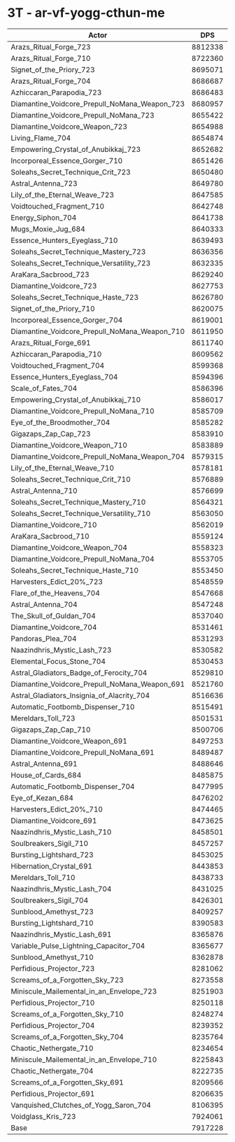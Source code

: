 # 3T - ar-vf-yogg-cthun-me
| Actor | DPS | Increase |
|---|:---:|:---:|
|Arazs_Ritual_Forge_723|8812338|11.31%|
|Arazs_Ritual_Forge_710|8722360|10.17%|
|Signet_of_the_Priory_723|8695071|9.82%|
|Arazs_Ritual_Forge_704|8686687|9.72%|
|Azhiccaran_Parapodia_723|8686483|9.72%|
|Diamantine_Voidcore_Prepull_NoMana_Weapon_723|8680957|9.65%|
|Diamantine_Voidcore_Prepull_NoMana_723|8655422|9.32%|
|Diamantine_Voidcore_Weapon_723|8654988|9.32%|
|Living_Flame_704|8654874|9.32%|
|Empowering_Crystal_of_Anubikkaj_723|8652682|9.29%|
|Incorporeal_Essence_Gorger_710|8651426|9.27%|
|Soleahs_Secret_Technique_Crit_723|8650480|9.26%|
|Astral_Antenna_723|8649780|9.25%|
|Lily_of_the_Eternal_Weave_723|8647585|9.22%|
|Voidtouched_Fragment_710|8642748|9.16%|
|Energy_Siphon_704|8641738|9.15%|
|Mugs_Moxie_Jug_684|8640333|9.13%|
|Essence_Hunters_Eyeglass_710|8639493|9.12%|
|Soleahs_Secret_Technique_Mastery_723|8636356|9.08%|
|Soleahs_Secret_Technique_Versatility_723|8632335|9.03%|
|AraKara_Sacbrood_723|8629240|8.99%|
|Diamantine_Voidcore_723|8627753|8.97%|
|Soleahs_Secret_Technique_Haste_723|8626780|8.96%|
|Signet_of_the_Priory_710|8620075|8.88%|
|Incorporeal_Essence_Gorger_704|8619001|8.86%|
|Diamantine_Voidcore_Prepull_NoMana_Weapon_710|8611950|8.77%|
|Arazs_Ritual_Forge_691|8611740|8.77%|
|Azhiccaran_Parapodia_710|8609562|8.74%|
|Voidtouched_Fragment_704|8599368|8.62%|
|Essence_Hunters_Eyeglass_704|8594396|8.55%|
|Scale_of_Fates_704|8586396|8.45%|
|Empowering_Crystal_of_Anubikkaj_710|8586017|8.45%|
|Diamantine_Voidcore_Prepull_NoMana_710|8585709|8.44%|
|Eye_of_the_Broodmother_704|8585282|8.44%|
|Gigazaps_Zap_Cap_723|8583910|8.42%|
|Diamantine_Voidcore_Weapon_710|8583889|8.42%|
|Diamantine_Voidcore_Prepull_NoMana_Weapon_704|8579315|8.36%|
|Lily_of_the_Eternal_Weave_710|8578181|8.35%|
|Soleahs_Secret_Technique_Crit_710|8576889|8.33%|
|Astral_Antenna_710|8576699|8.33%|
|Soleahs_Secret_Technique_Mastery_710|8564321|8.17%|
|Soleahs_Secret_Technique_Versatility_710|8563050|8.16%|
|Diamantine_Voidcore_710|8562019|8.14%|
|AraKara_Sacbrood_710|8559124|8.11%|
|Diamantine_Voidcore_Weapon_704|8558323|8.10%|
|Diamantine_Voidcore_Prepull_NoMana_704|8553705|8.04%|
|Soleahs_Secret_Technique_Haste_710|8553450|8.04%|
|Harvesters_Edict_20%_723|8548559|7.97%|
|Flare_of_the_Heavens_704|8547668|7.96%|
|Astral_Antenna_704|8547248|7.96%|
|The_Skull_of_Guldan_704|8537040|7.83%|
|Diamantine_Voidcore_704|8531461|7.76%|
|Pandoras_Plea_704|8531293|7.76%|
|Naazindhris_Mystic_Lash_723|8530582|7.75%|
|Elemental_Focus_Stone_704|8530453|7.75%|
|Astral_Gladiators_Badge_of_Ferocity_704|8529810|7.74%|
|Diamantine_Voidcore_Prepull_NoMana_Weapon_691|8521760|7.64%|
|Astral_Gladiators_Insignia_of_Alacrity_704|8516636|7.57%|
|Automatic_Footbomb_Dispenser_710|8515491|7.56%|
|Mereldars_Toll_723|8501531|7.38%|
|Gigazaps_Zap_Cap_710|8500706|7.37%|
|Diamantine_Voidcore_Weapon_691|8497253|7.33%|
|Diamantine_Voidcore_Prepull_NoMana_691|8489487|7.23%|
|Astral_Antenna_691|8488646|7.22%|
|House_of_Cards_684|8485875|7.18%|
|Automatic_Footbomb_Dispenser_704|8477995|7.08%|
|Eye_of_Kezan_684|8476202|7.06%|
|Harvesters_Edict_20%_710|8474465|7.04%|
|Diamantine_Voidcore_691|8473625|7.03%|
|Naazindhris_Mystic_Lash_710|8458501|6.84%|
|Soulbreakers_Sigil_710|8457257|6.82%|
|Bursting_Lightshard_723|8453025|6.77%|
|Hibernation_Crystal_691|8443853|6.65%|
|Mereldars_Toll_710|8438733|6.59%|
|Naazindhris_Mystic_Lash_704|8431025|6.49%|
|Soulbreakers_Sigil_704|8426301|6.43%|
|Sunblood_Amethyst_723|8409257|6.21%|
|Bursting_Lightshard_710|8390583|5.98%|
|Naazindhris_Mystic_Lash_691|8365876|5.67%|
|Variable_Pulse_Lightning_Capacitor_704|8365677|5.66%|
|Sunblood_Amethyst_710|8362878|5.63%|
|Perfidious_Projector_723|8281062|4.60%|
|Screams_of_a_Forgotten_Sky_723|8273558|4.50%|
|Miniscule_Mailemental_in_an_Envelope_723|8251903|4.23%|
|Perfidious_Projector_710|8250118|4.20%|
|Screams_of_a_Forgotten_Sky_710|8248274|4.18%|
|Perfidious_Projector_704|8239352|4.07%|
|Screams_of_a_Forgotten_Sky_704|8235764|4.02%|
|Chaotic_Nethergate_710|8234654|4.01%|
|Miniscule_Mailemental_in_an_Envelope_710|8225843|3.90%|
|Chaotic_Nethergate_704|8222735|3.86%|
|Screams_of_a_Forgotten_Sky_691|8209566|3.69%|
|Perfidious_Projector_691|8206635|3.66%|
|Vanquished_Clutches_of_Yogg_Saron_704|8106395|2.39%|
|Voidglass_Kris_723|7924061|0.09%|
|Base|7917228|0.00%|
